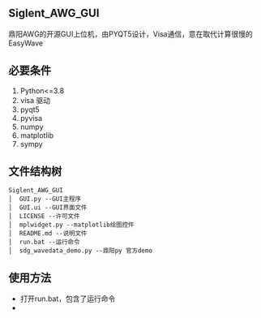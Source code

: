 ## Siglent_AWG_GUI
鼎阳AWG的开源GUI上位机，由PYQT5设计，Visa通信，意在取代计算很慢的EasyWave

## 必要条件
1. Python<=3.8
2. visa 驱动
3. pyqt5
4. pyvisa
5. numpy
6. matplotlib
7. sympy

## 文件结构树
```
Siglent_AWG_GUI
│  GUI.py --GUI主程序
│  GUI.ui --GUI界面文件
│  LICENSE --许可文件
│  mplwidget.py --matplotlib绘图控件
│  README.md --说明文件
│  run.bat --运行命令
│  sdg_wavedata_demo.py --鼎阳py 官方demo
```


## 使用方法
- 打开run.bat，包含了运行命令
-
